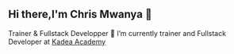 ## Hi there,I'm Chris Mwanya 👋
Trainer & Fullstack Developper
🔭 I’m currently trainer and Fullstack Developer at [Kadea Academy](https://kadea.academy)

<!--
**ChrisMwanya/ChrisMwanya** is a ✨ _special_ ✨ repository because its `README.md` (this file) appears on your GitHub profile.

Here are some ideas to get you started:

- 🔭 I’m currently working on ...
- 🌱 I’m currently learning ...
- 👯 I’m looking to collaborate on ...
- 🤔 I’m looking for help with ...
- 💬 Ask me about ...
- 📫 How to reach me: ...
- 😄 Pronouns: ...
- ⚡ Fun fact: ...
-->
